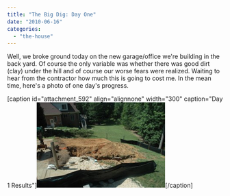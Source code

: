 ```yaml
---
title: "The Big Dig: Day One"
date: "2010-06-16"
categories: 
  - "the-house"
---
```


Well, we broke ground today on the new garage/office we're building in the back yard. Of course the only variable was whether there was good dirt (clay) under the hill and of course our worse fears were realized. Waiting to hear from the contractor how much this is going to cost me. In the mean time, here's a photo of one day's progress.

\[caption id="attachment\_592" align="alignnone" width="300" caption="Day 1 Results"\][![Day 1 Results](images/DSC_1908-300x199.jpg "Day 1 Results")](http://www.thewargos.com/wp-content/uploads/2010/06/DSC_1908.jpg)\[/caption\]
